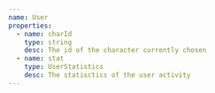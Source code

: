 ```yaml
---
name: User
properties:
  - name: charId
    type: string
    desc: The id of the character currently chosen
  - name: stat
    type: UserStatistics
    desc: The statisctics of the user activity
---
```

